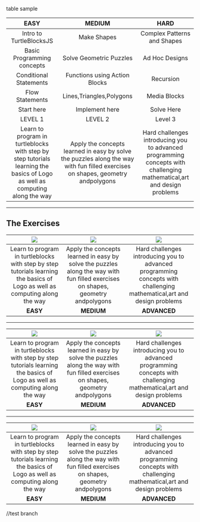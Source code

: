 table sample

| **EASY**  |  **MEDIUM** |**HARD**
:-------------------------:|:-------------------------:|:-------------------------:
Intro to TurtleBlocksJS | Make Shapes | Complex Patterns and Shapes
Basic Programming concepts | Solve Geometric Puzzles| Ad Hoc Designs
Conditional Statements |  Functions using Action Blocks| Recursion
Flow Statements | Lines,Triangles,Polygons| Media Blocks
Start here | Implement here| Solve Here
LEVEL 1  | LEVEL 2 | Level 3
Learn to program in turtleblocks with step by step tutorials learning the basics of Logo as well as computing along the way  |  Apply the concepts learned in easy by solve the puzzles along the way with fun filled exercises on shapes, geometry andpolygons |Hard challenges introducing you to advanced programming concepts with challenging mathematical,art and design problems

----------


The Exercises
--------------
| ![](https://github.com/vaibhavdaren/turtleblocksjs/blob/tutfrontend/tutcompsite/easy1.PNG)            |    ![](https://github.com/vaibhavdaren/turtleblocksjs/blob/tutfrontend/tutcompsite/medium4.PNG) |![](https://github.com/vaibhavdaren/turtleblocksjs/blob/tutfrontend/tutcompsite/advanced3.PNG)
:-------------------------:|:-------------------------:|:-------------------------:
Learn to program in turtleblocks with step by step tutorials learning the basics of Logo as well as computing along the way  |  Apply the concepts learned in easy by solve the puzzles along the way with fun filled exercises on shapes, geometry andpolygons |Hard challenges introducing you to advanced programming concepts with challenging mathematical,art and design problems
**EASY**  |  **MEDIUM**|  **ADVANCED**

--------------
| ![](https://github.com/vaibhavdaren/turtleblocksjs/blob/tutfrontend/tutcompsite/easy1.PNG)            |    ![](https://github.com/vaibhavdaren/turtleblocksjs/blob/tutfrontend/tutcompsite/medium2.PNG) |![](https://github.com/vaibhavdaren/turtleblocksjs/blob/tutfrontend/tutcompsite/advanced3.PNG)
:-------------------------:|:-------------------------:|:-------------------------:
Learn to program in turtleblocks with step by step tutorials learning the basics of Logo as well as computing along the way  |  Apply the concepts learned in easy by solve the puzzles along the way with fun filled exercises on shapes, geometry andpolygons |Hard challenges introducing you to advanced programming concepts with challenging mathematical,art and design problems
**EASY**  |  **MEDIUM**|  **ADVANCED**

-------------
| ![](https://github.com/vaibhavdaren/turtleblocksjs/blob/tutfrontend/tutcompsite/easy11.PNG)            |    ![](https://github.com/vaibhavdaren/turtleblocksjs/blob/tutfrontend/tutcompsite/medium22.PNG) |![](https://github.com/vaibhavdaren/turtleblocksjs/blob/tutfrontend/tutcompsite/advanced33.PNG)
:-------------------------:|:-------------------------:|:-------------------------:
Learn to program in turtleblocks with step by step tutorials learning the basics of Logo as well as computing along the way  |  Apply the concepts learned in easy by solve the puzzles along the way with fun filled exercises on shapes, geometry andpolygons |Hard challenges introducing you to advanced programming concepts with challenging mathematical,art and design problems
**EASY**  |  **MEDIUM**|  **ADVANCED**

//test branch
